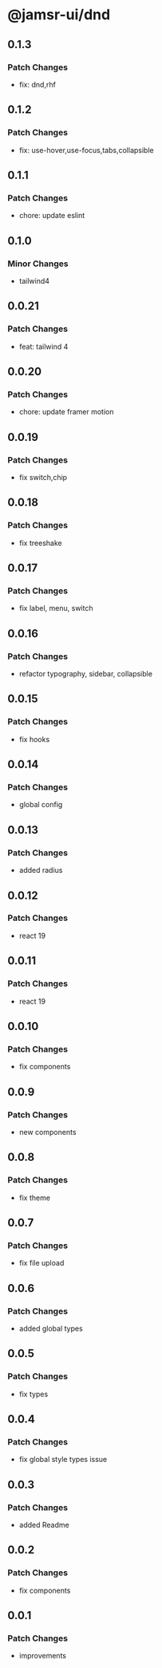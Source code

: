 # @jamsr-ui/dnd

## 0.1.3

### Patch Changes

- fix: dnd,rhf

## 0.1.2

### Patch Changes

- fix: use-hover,use-focus,tabs,collapsible

## 0.1.1

### Patch Changes

- chore: update eslint

## 0.1.0

### Minor Changes

- tailwind4

## 0.0.21

### Patch Changes

- feat: tailwind 4

## 0.0.20

### Patch Changes

- chore: update framer motion

## 0.0.19

### Patch Changes

- fix switch,chip

## 0.0.18

### Patch Changes

- fix treeshake

## 0.0.17

### Patch Changes

- fix label, menu, switch

## 0.0.16

### Patch Changes

- refactor typography, sidebar, collapsible

## 0.0.15

### Patch Changes

- fix hooks

## 0.0.14

### Patch Changes

- global config

## 0.0.13

### Patch Changes

- added radius

## 0.0.12

### Patch Changes

- react 19

## 0.0.11

### Patch Changes

- react 19

## 0.0.10

### Patch Changes

- fix components

## 0.0.9

### Patch Changes

- new components

## 0.0.8

### Patch Changes

- fix theme

## 0.0.7

### Patch Changes

- fix file upload

## 0.0.6

### Patch Changes

- added global types

## 0.0.5

### Patch Changes

- fix types

## 0.0.4

### Patch Changes

- fix global style types issue

## 0.0.3

### Patch Changes

- added Readme

## 0.0.2

### Patch Changes

- fix components

## 0.0.1

### Patch Changes

- improvements
